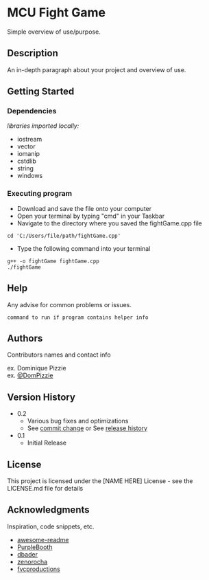 # MCU Fight Game

Simple overview of use/purpose.

## Description

An in-depth paragraph about your project and overview of use.

## Getting Started

### Dependencies

_libraries imported locally:_
- iostream
- vector
- iomanip
- cstdlib
- string
- windows

### Executing program

* Download and save the file onto your computer
* Open your terminal by typing "cmd" in your Taskbar
* Navigate to the directory where you saved the fightGame.cpp file
```
cd 'C:/Users/file/path/fightGame.cpp'
```
* Type the following command into your terminal
```
g++ -o fightGame fightGame.cpp
./fightGame
```

## Help

Any advise for common problems or issues.
```
command to run if program contains helper info
```

## Authors

Contributors names and contact info

ex. Dominique Pizzie  
ex. [@DomPizzie](https://twitter.com/dompizzie)

## Version History

* 0.2
    * Various bug fixes and optimizations
    * See [commit change]() or See [release history]()
* 0.1
    * Initial Release

## License

This project is licensed under the [NAME HERE] License - see the LICENSE.md file for details

## Acknowledgments

Inspiration, code snippets, etc.
* [awesome-readme](https://github.com/matiassingers/awesome-readme)
* [PurpleBooth](https://gist.github.com/PurpleBooth/109311bb0361f32d87a2)
* [dbader](https://github.com/dbader/readme-template)
* [zenorocha](https://gist.github.com/zenorocha/4526327)
* [fvcproductions](https://gist.github.com/fvcproductions/1bfc2d4aecb01a834b46)
